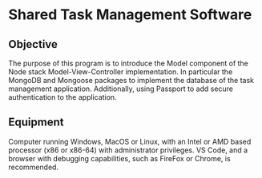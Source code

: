 # Shared Task Management Software

## Objective 
The purpose of this program is to introduce the Model component of the Node stack Model-View-Controller implementation. In particular the MongoDB and Mongoose packages to implement the database of the task management application. Additionally, using Passport to add secure authentication to the application.

## Equipment 
Computer running Windows, MacOS or Linux, with an Intel or AMD based processor (x86 or x86-64) with administrator privileges. VS Code, and a browser with debugging capabilities, such as FireFox or Chrome, is recommended.


